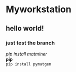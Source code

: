 # Myworkstation
## hello world!
### just test the branch
  *pip install matminer*  
  **pip**  
  ```pip install pymatgen```

